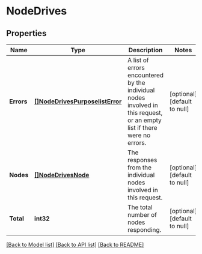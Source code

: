 # NodeDrives

## Properties
Name | Type | Description | Notes
------------ | ------------- | ------------- | -------------
**Errors** | [**[]NodeDrivesPurposelistError**](NodeDrivesPurposelistError.md) | A list of errors encountered by the individual nodes involved in this request, or an empty list if there were no errors. | [optional] [default to null]
**Nodes** | [**[]NodeDrivesNode**](NodeDrivesNode.md) | The responses from the individual nodes involved in this request. | [optional] [default to null]
**Total** | **int32** | The total number of nodes responding. | [optional] [default to null]

[[Back to Model list]](../README.md#documentation-for-models) [[Back to API list]](../README.md#documentation-for-api-endpoints) [[Back to README]](../README.md)


